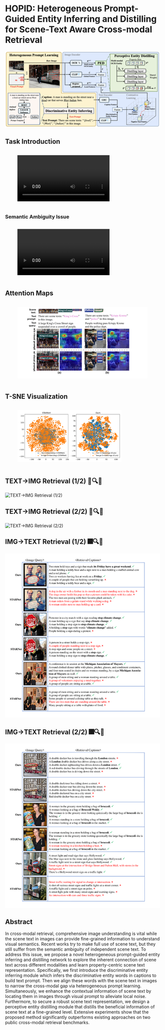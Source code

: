# HOPID: Heterogeneous Prompt-Guided Entity Inferring and Distilling for Scene-Text Aware Cross-modal Retrieval

![alt text](hopid.png)


## Task Introduction

<!-- <div style="display: flex; justify-content: space-between;">
    <figure>
        <img src="images/intro.png" alt="Introduction Image" style="width: 100%;">
    </figure>
</div> -->

<div style="display: flex; justify-content: space-between;">
    <figure>
        <video controls style="width: 100%;">
            <source src="video.mp4" type="video/mp4">
            Your browser does not support the video tag.
        </video>
    </figure>
</div>

### Semantic Ambiguity Issue

<!-- <div style="display: flex; justify-content: space-between;">
    <figure>
        <img src="images/fig_1.gif" alt="New Visualization" style="width: 100%;">
    </figure>
</div> -->

<div style="display: flex; justify-content: space-between;">
    <figure>
        <video controls style="width: 100%;">
            <source src="video2.mp4" type="video/mp4">
            Your browser does not support the video tag.
        </video>
    </figure>
</div>

## Attention Maps

<div style="display: flex; justify-content: space-between;">
    <figure>
        <img src="images/keshihua.png" alt="t-SNE Image" style="width: 100%;">
    </figure>
</div>

## T-SNE Visualization

<div style="display: flex; justify-content: space-between;">
    <figure>
        <img src="images/t_sne.jpg" alt="t-SNE Visualization" style="width: 80%;">
    </figure>
</div>

## TEXT→IMG Retrieval (1/2) 📄🔍🎆
![TEXT→IMG Retrieval (1/2)](images/i2t_1.png)

## TEXT→IMG Retrieval (2/2) 📄🔍🎆
![TEXT→IMG Retrieval (2/2)](images/i2t_2.png)

## IMG→TEXT Retrieval (1/2) 🎆🔍📄
![IMG→TEXT Retrieval (1/2)](images/t2i_1.png)

## IMG→TEXT Retrieval (2/2) 🎆🔍📄
![IMG→TEXT Retrieval (2/2)](images/t2i_2.png)


## Abstract
In cross-modal retrieval, comprehensive image understanding is vital while the scene text in images can provide fine-grained information to understand visual semantics. Recent works try to make full use of scene text, but they still suffer from the semantic ambiguity of independent scene text. To address this issue, we propose a novel heterogeneous prompt-guided entity inferring and distilling network to explore the inherent connection of scene text across different modalities and learn property-centric scene text representation. Specifically, we first introduce the discriminative entity inferring module which infers the discriminative entity words in captions to build text prompt. Then we align these words with the scene text in images to narrow the cross-modal gap via heterogeneous prompt learning. Simultaneously, we enhance the contextual information of scene text by locating them in images through visual prompt to alleviate local noise. Furthermore, to secure a robust scene text representation, we design a perceptive entity distilling module that distills the beneficial information of scene text at a fine-grained level. Extensive experiments show that the proposed method significantly outperforms existing approaches on two public cross-modal retrieval benchmarks.